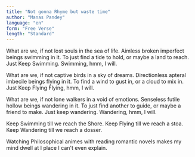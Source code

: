 ```yaml
---
title: "Not gonna Rhyme but waste time"
author: "Manas Pandey"
language: "en"
form: "Free Verse"
length: "Standard"
---
```

What are we, if not lost souls in the sea of life.
Aimless broken imperfect beings swimming in it.
To just find a tide to hold, or maybe a land to reach.
Just Keep Swimming.
Swimming, hmm, I will.

What are we, if not captive birds in a sky of dreams.
Directionless apteral imbecile beings flying in it.
To find a wind to gust in, or a cloud to mix in.
Just Keep Flying
Flying, hmm, I will.

What are we, if not lone walkers in a void of emotions.
Senseless futile hollow beings wandering in it.
To just find another to guide, or maybe a friend to make.
Just keep wandering.
Wandering, hmm, I will.

Keep Swimming till we reach the Shore.
Keep Flying till we reach a stoa.
Keep Wandering till we reach a dosser.

Watching Philosophical animes with reading romantic novels makes my mind dwell at I place I can't even explain.